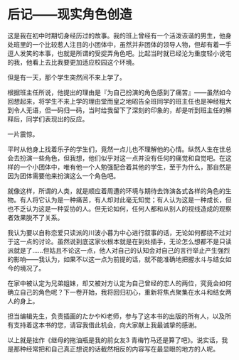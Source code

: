 # 后记——现实角色创造

这是我在初中时期切身经历过的故事。我的班上曾经有一个活泼诙谐的男生，他身处班里的一个比较惹人注目的小团体中，虽然并非团体的领导人物，但却有着一手逗人发笑的本事，也就是所谓的受捉弄角色吧。比起当时就已经沦为重度轻小说宅的我，他看上去比我要更加适应校园这个环境。

但是有一天，那个学生突然间不来上学了。

根据班主任所说，他提出的理由是『为自己扮演的角色感到了痛苦』——虽然如今回想起来，将学生不来上学的理由堂而皇之地昭告全班同学的班主任也是神经粗大到令人无语，但一码归一码，当时给我留下了深刻的印象的，却是听到班主任的解释后，同学们表现出的反应。

一片震惊。

平时从他身上找着乐子的学生们，竟然一点儿也不理解他的心情。纵然人生在世总会去扮演一些角色，但我想，他们似乎对这一点并没有任何的痛觉和自觉吧。在这样的一个小团体中，唯有他一个人勉强配合着其他的学生，至于为什么，那自然是因为团体需要他来扮演这么一个角色吧。

就像这样，所谓的人类，就是顺应着周遭的环境与期待去饰演各式各样的角色的生物。有人将它认为是一种痛苦，有人却对此毫无知觉；有人认为这是一种成长，但也不乏认为这是一种妥协的人。但无论如何，任何人都和从别人的视线造成的观察者效果脱不了关系。

我认为要以自称恋爱只读派的川波小暮为中心进行叙事的话，无论如何都绕不过对于这一点的讨论。虽然说到底这家伙根本就是在到处插手，无论怎么想都不是只读派就是了……但姑且不论这一点，他人对自己的认知会对自己的言行举止产生强烈的影响——我认为，如果不以这一点为前提的话，就不能准确地把握水斗与结女如今的境况了。

在家中被认定为兄弟姐妹，却又被对方认定为自己曾经的恋人的两位，究竟会如何确立自己的角色呢？下一卷开始，我将回归初心，重新将焦点聚集在水斗和结女两人的身上。

担当编辑先生，负责插画的たかやKi老师，参与了这本书的出版的所有人，以及所有支持着这本书的您，请容我借此机会，向大家献上我最诚挚的感谢。

以上就是拙作《继母的拖油瓶是我的前女友3 青梅竹马还是算了吧》。说实话，我是那种经常把和自己真正想说的话截然相反的内容写在最显眼的地方的人呢。